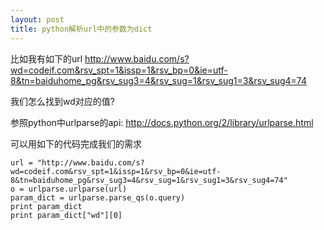 ```yaml
---
layout: post
title: python解析url中的参数为dict
---
```


比如我有如下的url
http://www.baidu.com/s?wd=codeif.com&rsv_spt=1&issp=1&rsv_bp=0&ie=utf-8&tn=baiduhome_pg&rsv_sug3=4&rsv_sug=1&rsv_sug1=3&rsv_sug4=74

我们怎么找到wd对应的值?

参照python中urlparse的api:
<http://docs.python.org/2/library/urlparse.html>


可以用如下的代码完成我们的需求

    url = "http://www.baidu.com/s?wd=codeif.com&rsv_spt=1&issp=1&rsv_bp=0&ie=utf-8&tn=baiduhome_pg&rsv_sug3=4&rsv_sug=1&rsv_sug1=3&rsv_sug4=74"
    o = urlparse.urlparse(url)
    param_dict = urlparse.parse_qs(o.query)
    print param_dict
    print param_dict["wd"][0]